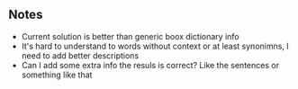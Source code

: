 ## Notes

- Current solution is better than generic boox dictionary info
- It's hard to understand to words without context or at least synonimns, I need to add better descriptions
- Can I add some extra info the resuls is correct? Like the sentences or something like that 